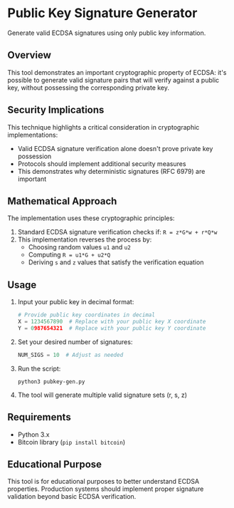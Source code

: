 # Public Key Signature Generator

Generate valid ECDSA signatures using only public key information.

## Overview

This tool demonstrates an important cryptographic property of ECDSA: it's possible to generate valid signature pairs that will verify against a public key, without possessing the corresponding private key.

## Security Implications

This technique highlights a critical consideration in cryptographic implementations:
- Valid ECDSA signature verification alone doesn't prove private key possession
- Protocols should implement additional security measures
- This demonstrates why deterministic signatures (RFC 6979) are important

## Mathematical Approach

The implementation uses these cryptographic principles:

1. Standard ECDSA signature verification checks if: `R = z*G*w + r*Q*w`
2. This implementation reverses the process by:
   - Choosing random values `u1` and `u2`
   - Computing `R = u1*G + u2*Q`
   - Deriving `s` and `z` values that satisfy the verification equation

## Usage

1. Input your public key in decimal format:
   ```python
   # Provide public key coordinates in decimal
   X = 1234567890  # Replace with your public key X coordinate
   Y = 0987654321  # Replace with your public key Y coordinate
   ```

2. Set your desired number of signatures:
   ```python
   NUM_SIGS = 10  # Adjust as needed
   ```

3. Run the script:
   ```
   python3 pubkey-gen.py
   ```

4. The tool will generate multiple valid signature sets (r, s, z)

## Requirements

- Python 3.x
- Bitcoin library (`pip install bitcoin`)

## Educational Purpose

This tool is for educational purposes to better understand ECDSA properties. Production systems should implement proper signature validation beyond basic ECDSA verification.
